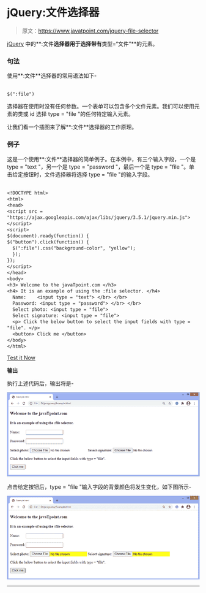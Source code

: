# jQuery:文件选择器

> 原文：<https://www.javatpoint.com/jquery-file-selector>

[jQuery](https://www.javatpoint.com/jquery-tutorial) 中的**:文件**选择器用于选择带有**类型=“文件”**的元素。

### 句法

使用**:文件**选择器的常用语法如下-

```

$(":file")

```

选择器在使用时没有任何参数。一个表单可以包含多个文件元素。我们可以使用元素的类或 id 选择 type = "file "的任何特定输入元素。

让我们看一个插图来了解**:文件**选择器的工作原理。

### 例子

这是一个使用**:文件**选择器的简单例子。在本例中，有三个输入字段，一个是 type = "text "，另一个是 type = "password "，最后一个是 type = "file "。单击给定按钮时，文件选择器将选择 type = "file "的输入字段。

```

<!DOCTYPE html>
<html>
<head>
<script src = "https://ajax.googleapis.com/ajax/libs/jquery/3.5.1/jquery.min.js"> </script>
<script>
$(document).ready(function() {
$("button").click(function() {
  $(":file").css("background-color", "yellow");
  });
});
</script>
</head>
<body>
<h3> Welcome to the javaTpoint.com </h3>
<h4> It is an example of using the :file selector. </h4>
  Name:    <input type = "text"> </br> </br>
  Password: <input type = "password"> </br> </br>
  Select photo: <input type = "file"> 
  Select signature: <input type = "file"> 
  <p> Click the below button to select the input fields with type = "file". </p>
  <button> Click me </button>
</body>
</html>

```

[Test it Now](https://www.javatpoint.com/oprweb/test.jsp?filename=jquery-file-selector1)

**输出**

执行上述代码后，输出将是-

![jQuery :file selector](img/38a6f3544e2d3a5d701e57cd50d6aa64.png)

点击给定按钮后，type = "file "输入字段的背景颜色将发生变化，如下图所示-

![jQuery :file selector](img/2ca8c57833f31ac2bbfe39b3eeb4a49a.png)

* * *